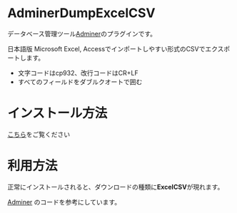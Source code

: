 # AdminerDumpExcelCSV
データベース管理ツール[Adminer](https://www.adminer.org)のプラグインです。

日本語版 Microsoft Excel, Accessでインポートしやすい形式のCSVでエクスポートします。

* 文字コードはcp932、改行コードはCR+LF
* すべてのフィールドをダブルクオートで囲む

# インストール方法
[こちら](https://www.adminer.org/plugins/#use)をご覧ください


# 利用方法
正常にインストールされると、ダウンロードの種類に**ExcelCSV**が現れます。

[Adminer](https://github.com/vrana/adminer/) のコードを参考にしています。

